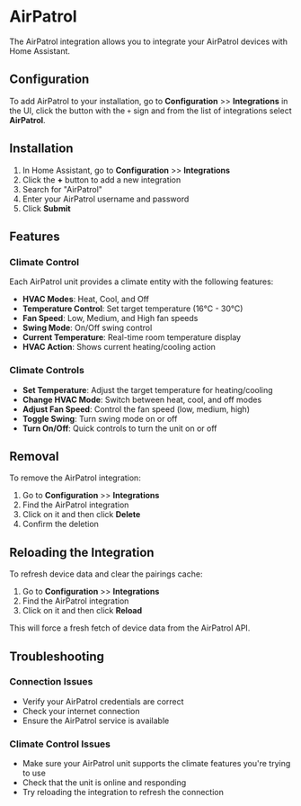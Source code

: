 # AirPatrol

The AirPatrol integration allows you to integrate your AirPatrol devices with Home Assistant.

## Configuration

To add AirPatrol to your installation, go to **Configuration** >> **Integrations** in the UI, click the button with the `+` sign and from the list of integrations select **AirPatrol**.

## Installation

1. In Home Assistant, go to **Configuration** >> **Integrations**
2. Click the **+** button to add a new integration
3. Search for "AirPatrol"
4. Enter your AirPatrol username and password
5. Click **Submit**

## Features

### Climate Control
Each AirPatrol unit provides a climate entity with the following features:
- **HVAC Modes**: Heat, Cool, and Off
- **Temperature Control**: Set target temperature (16°C - 30°C)
- **Fan Speed**: Low, Medium, and High fan speeds
- **Swing Mode**: On/Off swing control
- **Current Temperature**: Real-time room temperature display
- **HVAC Action**: Shows current heating/cooling action

### Climate Controls
- **Set Temperature**: Adjust the target temperature for heating/cooling
- **Change HVAC Mode**: Switch between heat, cool, and off modes
- **Adjust Fan Speed**: Control the fan speed (low, medium, high)
- **Toggle Swing**: Turn swing mode on or off
- **Turn On/Off**: Quick controls to turn the unit on or off

## Removal

To remove the AirPatrol integration:

1. Go to **Configuration** >> **Integrations**
2. Find the AirPatrol integration
3. Click on it and then click **Delete**
4. Confirm the deletion

## Reloading the Integration

To refresh device data and clear the pairings cache:

1. Go to **Configuration** >> **Integrations**
2. Find the AirPatrol integration
3. Click on it and then click **Reload**

This will force a fresh fetch of device data from the AirPatrol API.

## Troubleshooting

### Connection Issues
- Verify your AirPatrol credentials are correct
- Check your internet connection
- Ensure the AirPatrol service is available

### Climate Control Issues
- Make sure your AirPatrol unit supports the climate features you're trying to use
- Check that the unit is online and responding
- Try reloading the integration to refresh the connection
